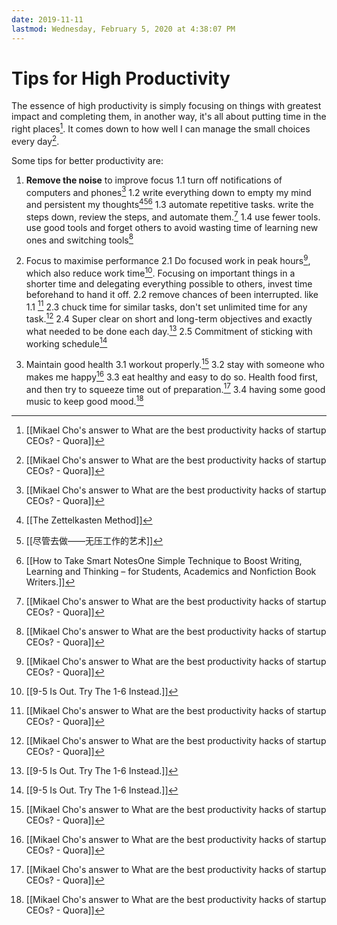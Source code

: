 ```yaml
---
date: 2019-11-11
lastmod: Wednesday, February 5, 2020 at 4:38:07 PM
---
```

# Tips for High Productivity

The essence of high productivity is simply focusing on things with greatest impact and completing them, in another way, it's all about putting time in the right places[^EF9E4CDB9A74]. It comes down to how well I can manage the small choices every day[^EF9E4CDB9A74].

Some tips for better productivity are:

1. **Remove the noise** to improve focus
	1.1 turn off notifications of computers and phones[^EF9E4CDB9A74]
	1.2 write everything down to empty my mind and persistent my thoughts[^4995C4EA2355][^C8B3F7EEA16B][^09D3BB9E6FB1]
	1.3 automate repetitive tasks. write the steps down, review the steps, and automate them.[^EF9E4CDB9A74]
	1.4 use fewer tools. use good tools and forget others to avoid wasting time of learning new ones and switching tools[^EF9E4CDB9A74]

2. Focus to maximise performance
	2.1 Do focused work in peak hours[^EF9E4CDB9A74], which also reduce work time[^3E53D9C5C3B5]. Focusing on important things in a shorter time and delegating everything possible to others, invest time beforehand to hand it off.
	2.2 remove chances of been interrupted. like 1.1 [^EF9E4CDB9A74]
	2.3 chuck time for similar tasks, don't set unlimited time for any task.[^EF9E4CDB9A74]
	2.4 Super clear on short and long-term objectives and exactly what needed to be done each day.[^3E53D9C5C3B5]
	2.5 Commitment of sticking with working schedule[^3E53D9C5C3B5]

3. Maintain good health
	3.1 workout properly.[^EF9E4CDB9A74]
	3.2 stay with someone who makes me happy[^EF9E4CDB9A74]
	3.3 eat healthy and easy to do so. Health food first, and then try to squeeze time out of preparation.[^EF9E4CDB9A74]
	3.4 having some good music to keep good mood.[^EF9E4CDB9A74]


[^09D3BB9E6FB1]: [[How to Take Smart NotesOne Simple Technique to Boost Writing, Learning and Thinking – for Students, Academics and Nonfiction Book Writers.]]
[^3E53D9C5C3B5]: [[9-5 Is Out. Try The 1-6 Instead.]]
[^4995C4EA2355]: [[The Zettelkasten Method]]
[^C8B3F7EEA16B]: [[尽管去做——无压工作的艺术]]
[^EF9E4CDB9A74]: [[Mikael Cho's answer to What are the best productivity hacks of startup CEOs? - Quora]]
